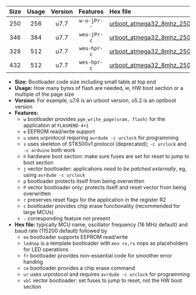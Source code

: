 |Size|Usage|Version|Features|Hex file|
|:-:|:-:|:-:|:-:|:--|
|250|256|u7.7|`w-u-jPr--`|[urboot_atmega32_8mhz_250000bps_lednop_fr_ur_vbl.hex](https://raw.githubusercontent.com/stefanrueger/urboot.hex/main/mcus/atmega32/fcpu_8mhz/250000_bps/urboot_atmega32_8mhz_250000bps_lednop_fr_ur_vbl.hex)|
|346|384|u7.7|`weu-jPr-c`|[urboot_atmega32_8mhz_250000bps_ee_lednop_fr_ce_ur_vbl.hex](https://raw.githubusercontent.com/stefanrueger/urboot.hex/main/mcus/atmega32/fcpu_8mhz/250000_bps/urboot_atmega32_8mhz_250000bps_ee_lednop_fr_ce_ur_vbl.hex)|
|328|512|u7.7|`weu-hpr-c`|[urboot_atmega32_8mhz_250000bps_ee_lednop_fr_ce_ur.hex](https://raw.githubusercontent.com/stefanrueger/urboot.hex/main/mcus/atmega32/fcpu_8mhz/250000_bps/urboot_atmega32_8mhz_250000bps_ee_lednop_fr_ce_ur.hex)|
|432|512|u7.7|`wes-hpr-c`|[urboot_atmega32_8mhz_250000bps_ee_lednop_fr_ce.hex](https://raw.githubusercontent.com/stefanrueger/urboot.hex/main/mcus/atmega32/fcpu_8mhz/250000_bps/urboot_atmega32_8mhz_250000bps_ee_lednop_fr_ce.hex)|

- **Size:** Bootloader code size including small table at top end
- **Usage:** How many bytes of flash are needed, ie, HW boot section or a multiple of the page size
- **Version:** For example, u7.6 is an urboot version, o5.2 is an optiboot version
- **Features:**
  + `w` bootloader provides `pgm_write_page(sram, flash)` for the application at `FLASHEND-4+1`
  + `e` EEPROM read/write support
  + `u` uses urprotocol requiring `avrdude -c urclock` for programming
  + `s` uses skeleton of STK500v1 protocol (deprecated); `-c urclock` and `-c arduino` both work
  + `h` hardware boot section: make sure fuses are set for reset to jump to boot section
  + `j` vector bootloader: applications *need to be patched externally*, eg, using `avrdude -c urclock`
  + `p` bootloader protects itself from being overwritten
  + `P` vector bootloader only: protects itself and reset vector from being overwritten
  + `r` preserves reset flags for the application in the register R2
  + `c` bootloader provides chip erase functionality (recommended for large MCUs)
  + `-` corresponding feature not present
- **Hex file:** typically MCU name, oscillator frequency (16 MHz default) and baud rate (115200 default) followed by
  + `ee` bootloader supports EEPROM read/write
  + `lednop` is a template bootloader with `mov rx,rx` nops as placeholders for LED operations
  + `fr` bootloader provides non-essential code for smoother error handing
  + `ce` bootloader provides a chip erase command
  + `ur` uses urprotocol and requires `avrdude -c urclock` for programming
  + `vbl` vector bootloader: set fuses to jump to reset, not the HW boot section
